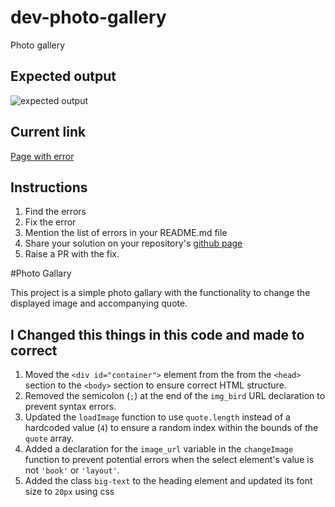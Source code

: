 # dev-photo-gallery
Photo gallery

## Expected output
![expected output](expected-output.png "Open book")

## Current link
[Page with error](https://anandrktm.github.io/dev-photo-gallery/) 


## Instructions
1. Find the errors
2. Fix the error
3. Mention the list of errors in your README.md file
4. Share your solution on your repository's [github page](https://pages.github.com/)
5. Raise a PR with the fix.




#Photo Gallary

This project is a simple photo gallary with the functionality to change the displayed image and accompanying quote.

## I Changed this things in this code and made to correct 

1. Moved the `<div id="container">` element from the from the `<head>` section to the `<body>` section to ensure correct HTML structure.
2. Removed the semicolon (`;`) at the end of the `img_bird` URL declaration to prevent syntax errors.
3. Updated the `loadImage` function to use `quote.length` instead of a hardcoded value (`4`) to ensure a random index within the bounds of the `quote` array.
4. Added a declaration for the `image_url` variable in the `changeImage` function to prevent potential errors when the select element's value is not `'book'` or `'layout'`.
5. Added the class `big-text` to the heading element and updated its font size to `20px` using css
